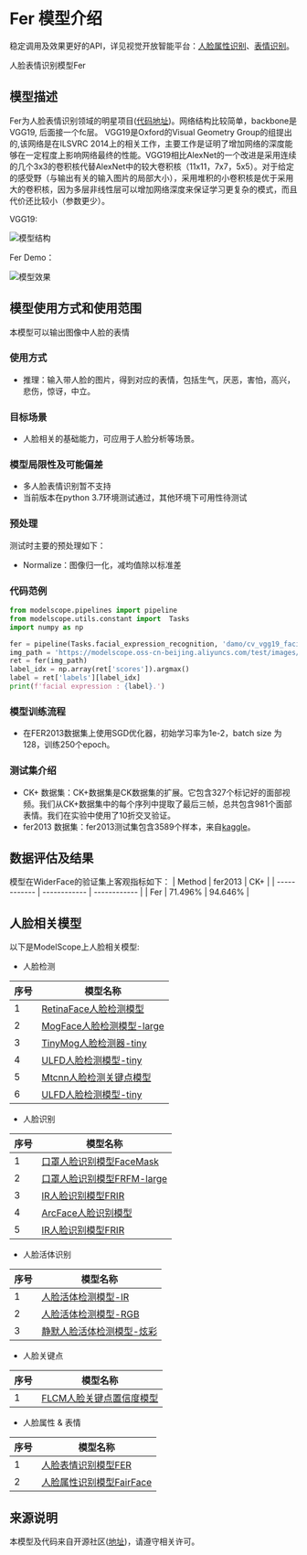 
# Fer 模型介绍
稳定调用及效果更好的API，详见视觉开放智能平台：[人脸属性识别](https://vision.aliyun.com/experience/detail?tagName=facebody&children=RecognizeFace&spm=a2cio.27993362)、[表情识别](https://vision.aliyun.com/experience/detail?tagName=facebody&children=RecognizeExpression&spm=a2cio.27993362)。

人脸表情识别模型Fer


## 模型描述

Fer为人脸表情识别领域的明星项目([代码地址](https://github.com/WuJie1010/Facial-Expression-Recognition.Pytorch))。网络结构比较简单，backbone是VGG19, 后面接一个fc层。
VGG19是Oxford的Visual Geometry Group的组提出的,该网络是在ILSVRC 2014上的相关工作，主要工作是证明了增加网络的深度能够在一定程度上影响网络最终的性能。VGG19相比AlexNet的一个改进是采用连续的几个3x3的卷积核代替AlexNet中的较大卷积核（11x11，7x7，5x5）。对于给定的感受野（与输出有关的输入图片的局部大小），采用堆积的小卷积核是优于采用大的卷积核，因为多层非线性层可以增加网络深度来保证学习更复杂的模式，而且代价还比较小（参数更少）。


VGG19:

![模型结构](vgg_19.jpg)

Fer Demo：

![模型效果](fer.jpg)


## 模型使用方式和使用范围
本模型可以输出图像中人脸的表情

### 使用方式
- 推理：输入带人脸的图片，得到对应的表情，包括生气，厌恶，害怕，高兴，悲伤，惊讶，中立。

### 目标场景
- 人脸相关的基础能力，可应用于人脸分析等场景。

### 模型局限性及可能偏差
- 多人脸表情识别暂不支持
- 当前版本在python 3.7环境测试通过，其他环境下可用性待测试

### 预处理
测试时主要的预处理如下：
- Normalize：图像归一化，减均值除以标准差

### 代码范例
```python
from modelscope.pipelines import pipeline
from modelscope.utils.constant import  Tasks
import numpy as np

fer = pipeline(Tasks.facial_expression_recognition, 'damo/cv_vgg19_facial-expression-recognition_fer')
img_path = 'https://modelscope.oss-cn-beijing.aliyuncs.com/test/images/facial_expression_recognition.jpg'
ret = fer(img_path)
label_idx = np.array(ret['scores']).argmax()
label = ret['labels'][label_idx]
print(f'facial expression : {label}.')

```

### 模型训练流程
- 在FER2013数据集上使用SGD优化器，初始学习率为1e-2，batch size 为128，训练250个epoch。

### 测试集介绍
- CK+ 数据集：CK+数据集是CK数据集的扩展。它包含327个标记好的面部视频。我们从CK+数据集中的每个序列中提取了最后三帧，总共包含981个面部表情。我们在实验中使用了10折交叉验证。
- fer2013 数据集：fer2013测试集包含3589个样本，来自[kaggle](https://www.kaggle.com/c/challenges-in-representation-learning-facial-expression-recognition-challenge/data)。

## 数据评估及结果
模型在WiderFace的验证集上客观指标如下：
| Method | fer2013 | CK+ |
| ------------ | ------------ | ------------ | 
| Fer | 71.496% | 94.646% | 
## 人脸相关模型

以下是ModelScope上人脸相关模型:

- 人脸检测

| 序号 | 模型名称 |
| ------------ | ------------ |
| 1 | [RetinaFace人脸检测模型](https://modelscope.cn/models/damo/cv_resnet50_face-detection_retinaface/summary) |
| 2 | [MogFace人脸检测模型-large](https://modelscope.cn/models/damo/cv_resnet101_face-detection_cvpr22papermogface/summary) |
| 3 | [TinyMog人脸检测器-tiny](https://modelscope.cn/models/damo/cv_manual_face-detection_tinymog/summary) |
| 4 | [ULFD人脸检测模型-tiny](https://modelscope.cn/models/damo/cv_manual_face-detection_ulfd/summary) |
| 5 | [Mtcnn人脸检测关键点模型](https://modelscope.cn/models/damo/cv_manual_face-detection_mtcnn/summary) |
| 6 | [ULFD人脸检测模型-tiny](https://modelscope.cn/models/damo/cv_manual_face-detection_ulfd/summary) |


- 人脸识别

| 序号 | 模型名称 |
| ------------ | ------------ |
| 1 | [口罩人脸识别模型FaceMask](https://modelscope.cn/models/damo/cv_resnet_face-recognition_facemask/summary) |
| 2 | [口罩人脸识别模型FRFM-large](https://modelscope.cn/models/damo/cv_manual_face-recognition_frfm/summary) |
| 3 | [IR人脸识别模型FRIR](https://modelscope.cn/models/damo/cv_manual_face-recognition_frir/summary) |
| 4 | [ArcFace人脸识别模型](https://modelscope.cn/models/damo/cv_ir50_face-recognition_arcface/summary) |
| 5 | [IR人脸识别模型FRIR](https://modelscope.cn/models/damo/cv_manual_face-recognition_frir/summary) |

- 人脸活体识别

| 序号 | 模型名称 |
| ------------ | ------------ |
| 1 | [人脸活体检测模型-IR](https://modelscope.cn/models/damo/cv_manual_face-liveness_flir/summary) |
| 2 | [人脸活体检测模型-RGB](https://modelscope.cn/models/damo/cv_manual_face-liveness_flrgb/summary) |
| 3 | [静默人脸活体检测模型-炫彩](https://modelscope.cn/models/damo/cv_manual_face-liveness_flxc/summary) |

- 人脸关键点

| 序号 | 模型名称 |
| ------------ | ------------ |
| 1 | [FLCM人脸关键点置信度模型](https://modelscope.cn/models/damo/cv_manual_facial-landmark-confidence_flcm/summary) |

- 人脸属性 & 表情


| 序号 | 模型名称 |
| ------------ | ------------ |
| 1 | [人脸表情识别模型FER](https://modelscope.cn/models/damo/cv_vgg19_facial-expression-recognition_fer/summary) |
| 2 | [人脸属性识别模型FairFace](https://modelscope.cn/models/damo/cv_resnet34_face-attribute-recognition_fairface/summary) |


## 来源说明
本模型及代码来自开源社区([地址](https://github.com/WuJie1010/Facial-Expression-Recognition.Pytorch))，请遵守相关许可。
